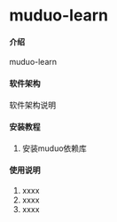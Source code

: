 # muduo-learn

#### 介绍
muduo-learn

#### 软件架构
软件架构说明

#### 安装教程

1. 安装muduo依赖库


#### 使用说明

1. xxxx
2. xxxx
3. xxxx


